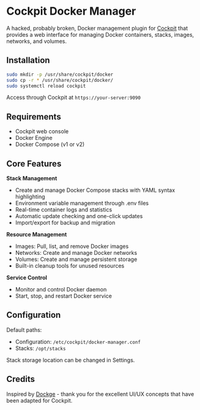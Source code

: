 # Cockpit Docker Manager

A hacked, probably broken, Docker management plugin for [Cockpit](https://cockpit-project.org/) that provides a web interface for managing Docker containers, stacks, images, networks, and volumes.

## Installation

```bash
sudo mkdir -p /usr/share/cockpit/docker
sudo cp -r * /usr/share/cockpit/docker/
sudo systemctl reload cockpit
```

Access through Cockpit at `https://your-server:9090`

## Requirements

- Cockpit web console
- Docker Engine
- Docker Compose (v1 or v2)

## Core Features

**Stack Management**
- Create and manage Docker Compose stacks with YAML syntax highlighting
- Environment variable management through .env files
- Real-time container logs and statistics
- Automatic update checking and one-click updates
- Import/export for backup and migration

**Resource Management**
- Images: Pull, list, and remove Docker images
- Networks: Create and manage Docker networks
- Volumes: Create and manage persistent storage
- Built-in cleanup tools for unused resources

**Service Control**
- Monitor and control Docker daemon
- Start, stop, and restart Docker service

## Configuration

Default paths:
- Configuration: `/etc/cockpit/docker-manager.conf`
- Stacks: `/opt/stacks`

Stack storage location can be changed in Settings.

## Credits

Inspired by [Dockge](https://github.com/louislam/dockge) - thank you for the excellent UI/UX concepts that have been adapted for Cockpit.
